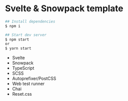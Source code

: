 # Svelte & Snowpack template

```bash
## Install dependencies
$ npm i

## Start dev server
$ npm start
or
$ yarn start
```

- Svelte
- Snowpack
- TypeScript
- SCSS
- Autoprefixer/PostCSS
- Web test runner
- Chai
- Reset.css
